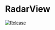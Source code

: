 # RadarView
[![Release](https://jitpack.io/v/zhuazhu/RadarView.svg)](https://jitpack.io/#zhuazhu/RadarView)
